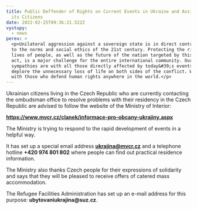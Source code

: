 ```yaml
---
title: Public Deffender of Rights on Current Events in Ukraine and Assistance of
  its Citizens
date: 2022-02-25T09:36:21.522Z
vystupy:
  - news
perex: >
  <p>Unilateral aggression against a sovereign state is in direct contradiction
  to the norms and social ethics of the 21st century. Protecting the rights and
  lives of people, as well as the future of the nation targeted by this extreme
  act, is a major challenge for the entire international community. Our
  sympathies are with all those directly affected by today&#39;s events and we
  deplore the unnecessary loss of life on both sides of the conflict. We stand
  with those who defend human rights anywhere in the world.</p>
---
```

<p>Ukrainian citizens living in the Czech Republic who are currently contacting the ombudsman office to resolve problems with their residency in the Czech Republic are advised to follow the website of the Ministry of Interior:</p>

<p><strong><a href="https://www.mvcr.cz/clanek/informace-pro-obcany-ukrajiny.aspx">https://www.mvcr.cz/clanek/informace-pro-obcany-ukrajiny.aspx</a> &nbsp;</strong></p>

<p>The Ministry is trying to respond to the rapid development of events in a helpful way.</p>

<p>It has set up a special email address <strong><a href="mailto:ukrajina@mvcr.cz">ukrajina@mvcr.cz</a></strong> and a telephone hotline <strong>+420 974 801 802</strong> where people can find out practical residence information.</p>

<p>The Ministry also thanks Czech people for their expressions of solidarity and says that they will be pleased to receive offers of catered mass accommodation.</p>

<p>The Refugee Facilities Administration has set up an e-mail address for this purpose: <strong>ubytovaniukrajina@suz.cz</strong>.</p>

